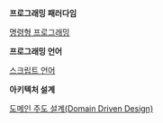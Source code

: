 **프로그래밍 패러다임**

[명령형 프로그래밍](src/main/resources/programming-paradigms/imperative.md)

**프로그래밍 언어**

[스크립트 언어](src/main/resources/programming-languages/script-language.md)

**아키텍처 설계**

[도메인 주도 설계(Domain Driven Design)](src/main/resources/architectures/ddd.md)
